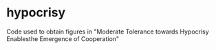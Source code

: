 # hypocrisy
Code used to obtain figures in "Moderate Tolerance towards Hypocrisy Enablesthe Emergence of Cooperation"
